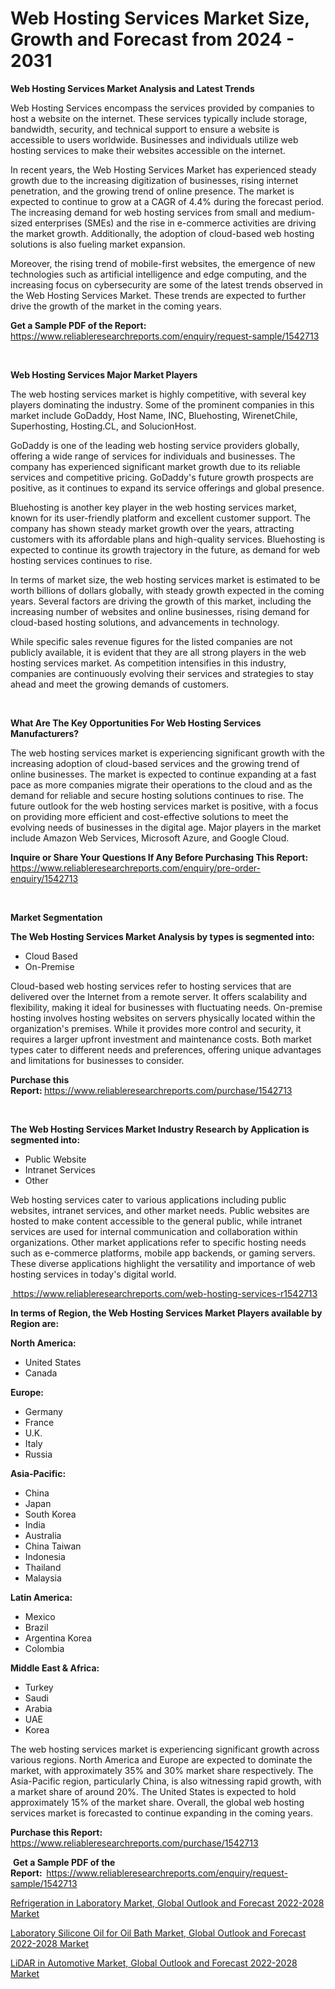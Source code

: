 <p><h1>Web Hosting Services Market Size, Growth and Forecast from 2024 - 2031</h1></p><p><strong>Web Hosting Services Market Analysis and Latest Trends</strong></p>
<p><p>Web Hosting Services encompass the services provided by companies to host a website on the internet. These services typically include storage, bandwidth, security, and technical support to ensure a website is accessible to users worldwide. Businesses and individuals utilize web hosting services to make their websites accessible on the internet.</p><p>In recent years, the Web Hosting Services Market has experienced steady growth due to the increasing digitization of businesses, rising internet penetration, and the growing trend of online presence. The market is expected to continue to grow at a CAGR of 4.4% during the forecast period. The increasing demand for web hosting services from small and medium-sized enterprises (SMEs) and the rise in e-commerce activities are driving the market growth. Additionally, the adoption of cloud-based web hosting solutions is also fueling market expansion.</p><p>Moreover, the rising trend of mobile-first websites, the emergence of new technologies such as artificial intelligence and edge computing, and the increasing focus on cybersecurity are some of the latest trends observed in the Web Hosting Services Market. These trends are expected to further drive the growth of the market in the coming years.</p></p>
<p><strong>Get a Sample PDF of the Report:&nbsp;</strong> <a href="https://www.reliableresearchreports.com/enquiry/request-sample/1542713">https://www.reliableresearchreports.com/enquiry/request-sample/1542713</a></p>
<p>&nbsp;</p>
<p><strong>Web Hosting Services Major Market Players</strong></p>
<p><p>The web hosting services market is highly competitive, with several key players dominating the industry. Some of the prominent companies in this market include GoDaddy, Host Name, INC, Bluehosting, WirenetChile, Superhosting, Hosting.CL, and SolucionHost.</p><p>GoDaddy is one of the leading web hosting service providers globally, offering a wide range of services for individuals and businesses. The company has experienced significant market growth due to its reliable services and competitive pricing. GoDaddy's future growth prospects are positive, as it continues to expand its service offerings and global presence.</p><p>Bluehosting is another key player in the web hosting services market, known for its user-friendly platform and excellent customer support. The company has shown steady market growth over the years, attracting customers with its affordable plans and high-quality services. Bluehosting is expected to continue its growth trajectory in the future, as demand for web hosting services continues to rise.</p><p>In terms of market size, the web hosting services market is estimated to be worth billions of dollars globally, with steady growth expected in the coming years. Several factors are driving the growth of this market, including the increasing number of websites and online businesses, rising demand for cloud-based hosting solutions, and advancements in technology.</p><p>While specific sales revenue figures for the listed companies are not publicly available, it is evident that they are all strong players in the web hosting services market. As competition intensifies in this industry, companies are continuously evolving their services and strategies to stay ahead and meet the growing demands of customers.</p></p>
<p>&nbsp;</p>
<p><strong>What Are The Key Opportunities For Web Hosting Services Manufacturers?</strong></p>
<p><p>The web hosting services market is experiencing significant growth with the increasing adoption of cloud-based services and the growing trend of online businesses. The market is expected to continue expanding at a fast pace as more companies migrate their operations to the cloud and as the demand for reliable and secure hosting solutions continues to rise. The future outlook for the web hosting services market is positive, with a focus on providing more efficient and cost-effective solutions to meet the evolving needs of businesses in the digital age. Major players in the market include Amazon Web Services, Microsoft Azure, and Google Cloud.</p></p>
<p><strong>Inquire or Share Your Questions If Any Before Purchasing This Report:</strong> <a href="https://www.reliableresearchreports.com/enquiry/pre-order-enquiry/1542713">https://www.reliableresearchreports.com/enquiry/pre-order-enquiry/1542713</a></p>
<p>&nbsp;</p>
<p><strong>Market Segmentation</strong></p>
<p><strong>The Web Hosting Services Market Analysis by types is segmented into:</strong></p>
<p><ul><li>Cloud Based</li><li>On-Premise</li></ul></p>
<p><p>Cloud-based web hosting services refer to hosting services that are delivered over the Internet from a remote server. It offers scalability and flexibility, making it ideal for businesses with fluctuating needs. On-premise hosting involves hosting websites on servers physically located within the organization's premises. While it provides more control and security, it requires a larger upfront investment and maintenance costs. Both market types cater to different needs and preferences, offering unique advantages and limitations for businesses to consider.</p></p>
<p><strong>Purchase this Report:&nbsp;</strong><a href="https://www.reliableresearchreports.com/purchase/1542713">https://www.reliableresearchreports.com/purchase/1542713</a></p>
<p>&nbsp;</p>
<p><strong>The Web Hosting Services Market Industry Research by Application is segmented into:</strong></p>
<p><ul><li>Public Website</li><li>Intranet Services</li><li>Other</li></ul></p>
<p><p>Web hosting services cater to various applications including public websites, intranet services, and other market needs. Public websites are hosted to make content accessible to the general public, while intranet services are used for internal communication and collaboration within organizations. Other market applications refer to specific hosting needs such as e-commerce platforms, mobile app backends, or gaming servers. These diverse applications highlight the versatility and importance of web hosting services in today's digital world.</p></p>
<p><a href="https://www.reliableresearchreports.com/web-hosting-services-r1542713">&nbsp;https://www.reliableresearchreports.com/web-hosting-services-r1542713</a></p>
<p><strong>In terms of Region, the Web Hosting Services Market Players available by Region are:</strong></p>
<p>
    <p> <strong> North America: </strong>
        <ul>
            <li>United States</li>
            <li>Canada</li>
        </ul>
        </p> 
    <p> <strong> Europe: </strong>
        <ul>
            <li>Germany</li>
            <li>France</li>
            <li>U.K.</li>
            <li>Italy</li>
            <li>Russia</li>
        </ul>
        </p> 
    <p> <strong> Asia-Pacific: </strong>
        <ul>
            <li>China</li>
            <li>Japan</li>
            <li>South Korea</li>
            <li>India</li>
            <li>Australia</li>
            <li>China Taiwan</li>
            <li>Indonesia</li>
            <li>Thailand</li>
            <li>Malaysia</li>
        </ul>
        </p> 
    <p> <strong> Latin America: </strong>
        <ul>
            <li>Mexico</li>
            <li>Brazil</li>
            <li>Argentina Korea</li>
            <li>Colombia</li>
        </ul>
        </p> 
    <p> <strong> Middle East & Africa: </strong>
        <ul>
            <li>Turkey</li>
            <li>Saudi</li>
            <li>Arabia</li>
            <li>UAE</li>
            <li>Korea</li>
        </ul>
    </p>
    </p>
<p><p>The web hosting services market is experiencing significant growth across various regions. North America and Europe are expected to dominate the market, with approximately 35% and 30% market share respectively. The Asia-Pacific region, particularly China, is also witnessing rapid growth, with a market share of around 20%. The United States is expected to hold approximately 15% of the market share. Overall, the global web hosting services market is forecasted to continue expanding in the coming years.</p></p>
<p><strong>Purchase this Report: </strong><a href="https://www.reliableresearchreports.com/purchase/1542713">https://www.reliableresearchreports.com/purchase/1542713</a></p>
<p>&nbsp;<strong>Get a Sample PDF of the Report:&nbsp;&nbsp;</strong><a href="https://www.reliableresearchreports.com/enquiry/request-sample/1542713">https://www.reliableresearchreports.com/enquiry/request-sample/1542713</a></p>
<p><strong></strong></p>
<p><p><a href="https://www.linkedin.com/pulse/refrigeration-laboratory-market-global-outlook-forecast-2022-2028-sje9c">Refrigeration in Laboratory Market, Global Outlook and Forecast 2022-2028 Market</a></p><p><a href="https://www.linkedin.com/pulse/global-laboratory-silicone-oil-bath-market-outlook-forecast-2022-2028-4s9se">Laboratory Silicone Oil for Oil Bath Market, Global Outlook and Forecast 2022-2028 Market</a></p><p><a href="https://www.linkedin.com/pulse/lidar-automotive-market-global-outlook-forecast-2022-2028-unf5c">LiDAR in Automotive Market, Global Outlook and Forecast 2022-2028 Market</a></p></p>
